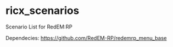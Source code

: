 # ricx_scenarios
Scenario List for RedEM:RP

Dependecies: https://github.com/RedEM-RP/redemrp_menu_base
